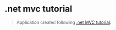# .net mvc tutorial

> Application created following [.net MVC tutorial](https://docs.microsoft.com/en-us/aspnet/core/tutorials/first-mvc-app/?view=aspnetcore-3.1).
